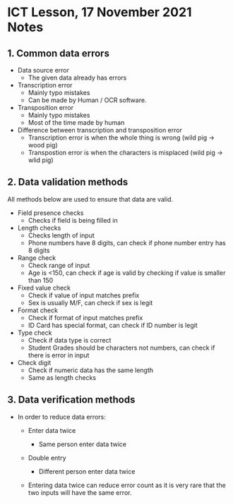 # ICT Lesson, 17 November 2021 Notes #

## 1. Common data errors ##
- Data source error 
	- The given data already has errors
- Transcription error
	- Mainly typo mistakes
	- Can be made by Human / OCR software.
- Transposition error 
	- Mainly typo mistakes
	- Most of the time made by human
- Difference between transcription and transposition error
	- Transcription error is when the whole thing is wrong (wild pig -> wood pig)
	- Transpostion error is when the characters is misplaced (wild pig -> wlid pig)

## 2. Data validation methods ##
All methods below are used to ensure that data are valid.
- Field presence checks
	- Checks if field is being filled in
- Length checks
	- Checks length of input
	- Phone numbers have 8 digits, can check if phone number entry has 8 digits
- Range check
	- Check range of input
	- Age is <150, can check if age is valid by checking if value is smaller than 150
- Fixed value check
	- Check if value of input matches prefix
	- Sex is usually M/F, can check if sex is legit
- Format check
	- Check if format of input matches prefix
	- ID Card has special format, can check if ID number is legit
- Type check 
	- Check if data type is correct
	- Student Grades should be characters not numbers, can check if there is error in input
- Check digit 
	- Check if numeric data has the same length
	- Same as length checks

## 3. Data verification methods ##
- In order to reduce data errors:
    - Enter data twice
        - Same person enter data twice
    - Double entry
        - Different person enter data twice

    - Entering data twice can reduce error count as it is very rare that the two inputs will have the same error.